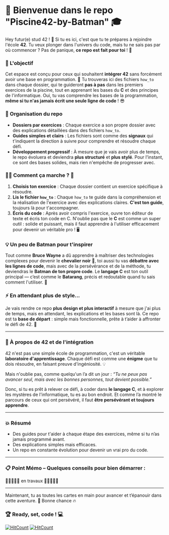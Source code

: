 # 🚀 Bienvenue dans le repo "Piscine42-by-Batman" 🎓

Hey futur(e) stud 42 ! 👋 Si tu es ici, c'est que tu te prépares à rejoindre l'école **42**. Tu veux plonger dans l'univers du code, mais tu ne sais pas par où commencer ? Pas de panique, **ce repo est fait pour toi** ! 🎯

### 🧭 L'objectif
Cet espace est conçu pour ceux qui souhaitent **intégrer 42** sans forcément avoir une base en programmation. 🌱 Tu trouveras ici des fichiers `how_to` dans chaque dossier, qui te guideront **pas à pas** dans les premiers exercices de la piscine, tout en apprenant les bases du **C** et des principes de l'informatique. Oui, tu vas comprendre les bases de la programmation, **même si tu n'as jamais écrit une seule ligne de code** ! 😎

### 📂 Organisation du repo

- **Dossiers par exercices** : Chaque exercice a son propre dossier avec des explications détaillées dans des fichiers `how_to`.
- **Guides simples et clairs** : Les fichiers sont comme des **signaux** qui t'indiquent la direction à suivre pour comprendre et résoudre chaque défi.
- **Développement progressif** : À mesure que je vais avoir plus de temps, le repo évoluera et deviendra **plus structuré** et **plus stylé**. Pour l'instant, ce sont des bases solides, mais rien n'empêche de progresser avec.

### 🦸‍♂️ Comment ça marche ? 🤔

1. **Choisis ton exercice** : Chaque dossier contient un exercice spécifique à résoudre.
2. **Lis le fichier `how_to`** : Chaque `how_to` te guide dans la compréhension et la réalisation de l'exercice avec des explications claires. **C'est ton guide**, toujours là pour t'accompagner.
3. **Écris du code** : Après avoir compris l'exercice, ouvre ton éditeur de texte et écris ton code en C. N'oublie pas que le **C** est comme un super outil : solide et puissant, mais il faut apprendre à l'utiliser efficacement pour devenir un véritable pro ! 🖥️

### 💡 Un peu de Batman pour t'inspirer 

Tout comme **Bruce Wayne** a dû apprendre à maîtriser des technologies complexes pour devenir le **chevalier noir** 🦇, toi aussi tu vas **débattre avec les lignes de code**, mais avec de la persévérance et de la méthode, tu deviendras le **Batman de ton propre code**. Le **langage C** est ton outil principal — c’est comme le **Batarang**, précis et redoutable quand tu sais comment l'utiliser. 🎯

### ⚡ En attendant plus de style...

Je vais rendre ce repo **plus design et plus interactif** à mesure que j'ai plus de temps, mais en attendant, les explications et les bases sont là. Ce repo est ta **base de départ** : simple mais fonctionnelle, prête à t’aider à affronter le défi de 42. 🚀

---

### 📜 À propos de 42 et de l'intégration

42 n'est pas une simple école de programmation, c'est un véritable **laboratoire d'apprentissage**. Chaque défi est comme une **énigme** que tu dois résoudre, en faisant preuve d'ingéniosité. 💡

Mais n'oublie pas, comme quelqu'un l’a dit un jour : _“Tu ne peux pas avancer seul, mais avec les bonnes personnes, tout devient possible.”_

Donc, si tu es prêt à relever ce défi, à coder dans **le langage C**, et à explorer les mystères de l'informatique, tu es au bon endroit. Et comme l’a montré le parcours de ceux qui ont persévéré, il faut **être persévérant et toujours apprendre**.

---

### 💥 Résumé

- Des guides pour t'aider à chaque étape des exercices, même si tu n’as jamais programmé avant.
- Des explications simples mais efficaces.
- Un repo en constante évolution pour devenir un vrai pro du code.

---

### 📋 Point Mémo – Quelques conseils pour bien démarrer :

🚧🚧🚧🚧🚧 en travaux 🚧🚧🚧🚧🚧

---

Maintenant, tu as toutes les cartes en main pour avancer et t’épanouir dans cette aventure. 🚀 Bonne chance 🔥

### 🏆 Ready, set, code ! 💻





[![HitCount](https://hits.dwyl.com/Boussy/Piscine42-by-Batman.svg?style=flat-square)](http://hits.dwyl.com/Boussy/Piscine42-by-Batman)
[![HitCount](https://hits.dwyl.com/Boussy/Piscine42-by-Batman.svg?style=flat)](http://hits.dwyl.com/Boussy/Piscine42-by-Batman)
